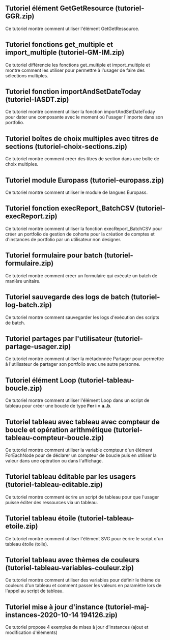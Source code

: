 ## Tutoriel élément GetGetResource (tutoriel-GGR.zip)
Ce tutoriel montre comment utiliser l'élément GetGetRessource.

## Tutoriel fonctions get_multiple et import_multiple (tutoriel-GM-IM.zip)
Ce tutoriel différencie les fonctions get_multiple et import_multiple et montre comment les utiliser pour permettre à l'usager de faire des sélections multiples.

## Tutoriel fonction importAndSetDateToday (tutoriel-IASDT.zip)
Ce tutoriel montre comment utiliser la fonction importAndSetDateToday pour dater une composante avec le moment où l'usager l'importe dans son portfolio.

## Tutoriel boîtes de choix multiples avec titres de sections (tutoriel-choix-sections.zip)
Ce tutoriel montre comment créer des titres de section dans une boîte de choix multiples.

## Tutoriel module Europass (tutoriel-europass.zip)
Ce tutoriel montre comment utiliser le module de langues Europass.

## Tutoriel fonction execReport_BatchCSV (tutoriel-execReport.zip)
Ce tutoriel montre comment utiliser la fonction execReport_BatchCSV pour créer un portfolio de gestion de cohorte pour la création de comptes et d'instances de portfolio par un utilisateur non designer.

## Tutoriel formulaire pour batch (tutoriel-formulaire.zip)
Ce tutoriel montre comment créer un formulaire qui exécute un batch de manière unitaire.

## Tutoriel sauvegarde des logs de batch (tutoriel-log-batch.zip)
Ce tutoriel montre comment sauvegarder les logs d'exécution des scripts de batch.

## Tutoriel partages par l'utilisateur (tutoriel-partage-usager.zip)
Ce tutoriel montre comment utiliser la métadonnée Partager pour permettre à l'utilisateur de partager son portfolio avec une autre personne.

## Tutoriel élément Loop (tutoriel-tableau-boucle.zip)
Ce tutoriel montre comment utiliser l'élément Loop dans un script de tableau pour créer une boucle de type **For i = a..b**.

## Tutoriel tableau avec tableau avec compteur de boucle et opération arithmétique (tutoriel-tableau-compteur-boucle.zip)
Ce tutoriel montre comment utiliser la variable compteur d'un élément ForEachNode pour de déclarer un compteur de boucle puis en utiliser la valeur dans une opération ou dans l'affichage.

## Tutoriel tableau éditable par les usagers (tutoriel-tableau-editable.zip)
Ce tutoriel montre comment écrire un script de tableau pour que l'usager puisse éditer des ressources via un tableau.

## Tutoriel tableau étoile (tutoriel-tableau-etoile.zip)
Ce tutoriel montre comment utiliser l'élément SVG pour écrire le script d'un tableau étoile (toile).

## Tutoriel tableau avec thèmes de couleurs (tutoriel-tableau-variables-couleur.zip)
Ce tutoriel montre comment utiliser des variables pour définir le thème de couleurs d'un tableau et comment passer les valeurs 
en paramètre lors de l'appel au script de tableau.

## Tutoriel mise à jour d'instance (tutoriel-maj-instances-2020-10-14 194126.zip)
Ce tutoriel propose 4 exemples de mises à jour d'instances (ajout et modification d'éléments)
